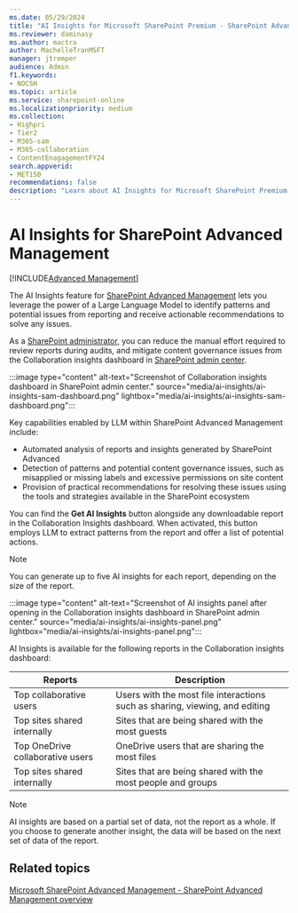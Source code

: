 ```yaml
---
ms.date: 05/29/2024
title: "AI Insights for Microsoft SharePoint Premium - SharePoint Advanced Management"
ms.reviewer: daminasy
ms.author: mactra
author: MachelleTranMSFT
manager: jtremper
audience: Admin
f1.keywords:
- NOCSH
ms.topic: article
ms.service: sharepoint-online
ms.localizationpriority: medium
ms.collection:
- Highpri
- Tier2
- M365-sam
- M365-collaboration
- ContentEnagagementFY24
search.appverid:
- MET150
recommendations: false
description: "Learn about AI Insights for Microsoft SharePoint Premium - SharePoint Advanced Management and how you can use it in your organization."
---
```


# AI Insights for SharePoint Advanced Management

[!INCLUDE[Advanced Management](includes/advanced-management.md)]

The AI Insights feature for [SharePoint Advanced Management](/sharepoint/advanced-management.md) lets you leverage the power of a Large Language Model to identify patterns and potential issues from reporting and receive actionable recommendations to solve any issues.

As a [SharePoint administrator](/sharepoint/sharepoint-admin-role.md), you can reduce the manual effort required to review reports during audits, and mitigate content governance issues from the Collaboration insights dashboard in [SharePoint admin center](https://go.microsoft.com/fwlink/?linkid=2185219).

 :::image type="content" alt-text="Screenshot of Collaboration insights dashboard in SharePoint admin center." source="media/ai-insights/ai-insights-sam-dashboard.png" lightbox="media/ai-insights/ai-insights-sam-dashboard.png":::

Key capabilities enabled by LLM within SharePoint Advanced Management include:

- Automated analysis of reports and insights generated by SharePoint Advanced
- Detection of patterns and potential content governance issues, such as misapplied or missing labels and excessive permissions on site content
- Provision of practical recommendations for resolving these issues using the tools and strategies available in the SharePoint ecosystem

You can find the **Get AI Insights** button alongside any downloadable report in the Collaboration Insights dashboard. When activated, this button employs LLM to extract patterns from the report and offer a list of potential actions.

> [!NOTE]
> You can generate up to five AI insights for each report, depending on the size of the report.

 :::image type="content" alt-text="Screenshot of AI insights panel after opening in the Collaboration insights dashboard in SharePoint admin center." source="media/ai-insights/ai-insights-panel.png" lightbox="media/ai-insights/ai-insights-panel.png":::

AI Insights is available for the following reports in the Collaboration insights dashboard:

|Reports | Description |
|-----|-----|
|Top collaborative users | Users with the most file interactions such as sharing, viewing, and editing|
|Top sites shared internally | Sites that are being shared with the most guests|
|Top OneDrive collaborative users | OneDrive users that are sharing the most files|
|Top sites shared internally | Sites that are being shared with the most people and groups|

> [!NOTE]
> AI insights are based on a partial set of data, not the report as a whole. If you choose to generate another insight, the data will be based on the next set of data of the report.

## Related topics

[Microsoft SharePoint Advanced Management - SharePoint Advanced Management overview](/sharepoint/advanced-management.md)
